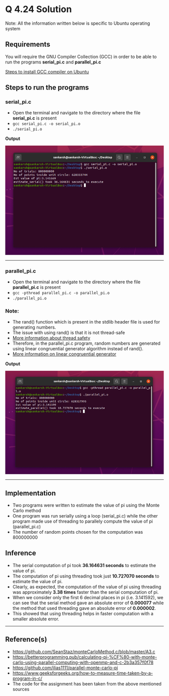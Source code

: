 
# Q 4.24 Solution

Note: All the information written below is specific to Ubuntu operating system


## Requirements

You will require the GNU Compiler Collection (GCC) in order to be able to run the programs **serial_pi.c** and **parallel_pi.c**

[Steps to install GCC compiler on Ubuntu](https://linuxize.com/post/how-to-install-gcc-compiler-on-ubuntu-18-04/#installing-gcc-on-ubuntu)



## Steps to run the programs

### serial_pi.c
 - Open the terminal and navigate to the directory where the file **serial_pi.c** is present
 - `gcc serial_pi.c -o serial_pi.o`
 - `./serial_pi.o`
 
  **Output**

 ![App Screenshot](https://github.com/sankronaldo/CS-252-OS-Assignment/blob/main/Q2-4.24/1.png)

---

### parallel_pi.c
 - Open the terminal and navigate to the directory where the file **parallel_pi.c** is present
 - `gcc -pthread parallel_pi.c -o parallel_pi.o`
 - `./parallel_pi.o`

 ### Note:
 - The rand() function which is present in the stdlib header file is used for generating numbers.
 - The issue with using rand() is that it is not thread-safe
 - [More information about thread safety](https://en.wikipedia.org/wiki/Thread_safety)
 - Therefore, in the parallel_pi.c program, random numbers are generated using  linear congruential generator algorithm instead of rand().
 - [More information on linear congruential generator](https://betterprogramming.pub/calculating-pi-%CF%80-with-monte-carlo-using-parallel-computing-with-openmp-and-c-2b3a357f0f78)
 
  **Output**

 ![App Screenshot](https://github.com/sankronaldo/CS-252-OS-Assignment/blob/main/Q2-4.24/2.png)

---


## Implementation

- Two programs were written to estimate the value of pi using the Monte Carlo method
- One program was run serially using a loop (serial_pi.c) while the other program made use of threading to parallely compute the value of pi (parallel_pi.c) 
- The number of random points chosen for the computation was 800000000

## Inference

- The serial computation of pi took **36.164631 seconds** to estimate the value of pi.
- The computation of pi using threading took just **10.727070 seconds** to estimate the value of pi.
- Clearly, as expected, the computation of the value of pi using threading was approximately **3.38 times** faster than the serial computation of pi.
- When we consider only the first 6 decimal places in pi (i.e. 3.141592), we can see that the serial method gave an absolute error of **0.000077** while the method that used threading gave an absolute error of **0.000002**.
- This showed that using threading helps in faster computation with a smaller absolute error.

---

## Reference(s)
- https://github.com/SeanStaz/monteCarloMethod.c/blob/master/A3.c
- https://betterprogramming.pub/calculating-pi-%CF%80-with-monte-carlo-using-parallel-computing-with-openmp-and-c-2b3a357f0f78
- https://github.com/ilias1111/parallel-monte-carlo-pi
- https://www.geeksforgeeks.org/how-to-measure-time-taken-by-a-program-in-c/
- The code for the assignment has been taken from the above mentioned sources
